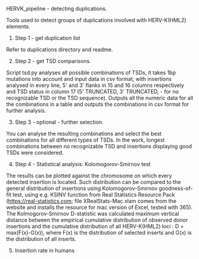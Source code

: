 HERVK_pipeline - detecting duplications.

Tools used to detect groups of duplications involved with HERV-K(HML2) elements.

1) Step 1 - get duplication list


Refer to duplications directory and readme.


2) Step 2 - get TSD comparisons.

Script tsd.py analyses all possible combinations of TSDs, it takes 1bp mutations into account and input data in csv format, with insertions analysed in every line, 5' and 3' flanks in 15 and 16 columns respectively and TSD status in column 17 (5' TRUNCATED, 3' TRUNCATED, - for no recognizable TSD or the TSD sequence). Outputs all the numeric data for all the combinations in a table and outputs the combinations in csv format for further analysis.

3) Step 3 - optional - further selection.

You can analyse the resulting combinations and select the best combinations for all different types of TSDs. In the work, longest combinations between no recognizable TSD and insertions displaying good TSDs were considered.

4) Step 4 - Statistical analysis: Kolomogorov-Smirnov test

The results can be plotted against the chromosome on which every detected insertion is located. Such distribution can be compared to the general distribution of insertions using Kolomogorov-Smirnov goodness-of-fit test, using e.g. KSINV function from Real Statistics Resource Pack (https://real-statistics.com; file XRealStats-Mac.xlam comes from the website and installs the resource for mac version of Excel, tested with 365). The Kolmogorov-Smirnov D-statistic was calculated maximum vertical distance between the empirical cumulative distribution of observed donor insertions and the cumulative distribution of all HERV-K(HML2) loci :
D = max(F(x)-G(x)),
where F(x) is the distribution of selected inserts and G(x) is the distribution of all inserts.

5) Insertion rate in humans
